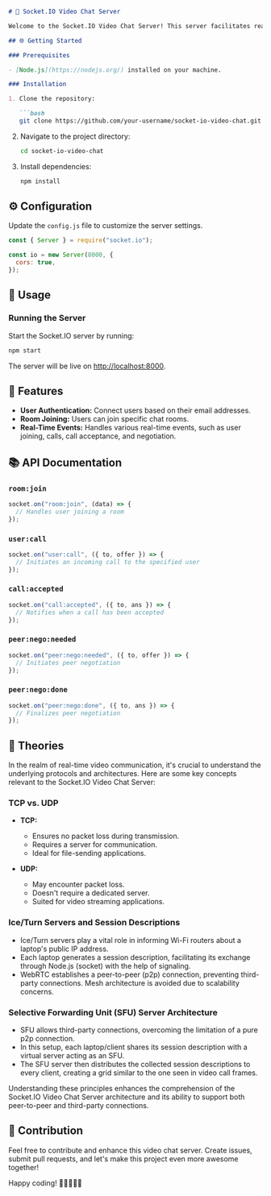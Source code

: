 ```markdown
# 🚀 Socket.IO Video Chat Server

Welcome to the Socket.IO Video Chat Server! This server facilitates real-time video communication using Socket.IO for seamless, peer-to-peer connections. Let's dive into the details:

## 🌐 Getting Started

### Prerequisites

- [Node.js](https://nodejs.org/) installed on your machine.

### Installation

1. Clone the repository:

   ```bash
   git clone https://github.com/your-username/socket-io-video-chat.git
   ```

2. Navigate to the project directory:

   ```bash
   cd socket-io-video-chat
   ```

3. Install dependencies:

   ```bash
   npm install
   ```

## ⚙️ Configuration

Update the `config.js` file to customize the server settings.

```javascript
const { Server } = require("socket.io");

const io = new Server(8000, {
  cors: true,
});
```

## 🚀 Usage

### Running the Server

Start the Socket.IO server by running:

```bash
npm start
```

The server will be live on [http://localhost:8000](http://localhost:8000).

## 🎉 Features

- **User Authentication:** Connect users based on their email addresses.
- **Room Joining:** Users can join specific chat rooms.
- **Real-Time Events:** Handles various real-time events, such as user joining, calls, call acceptance, and negotiation.

## 📚 API Documentation

### `room:join`

```javascript
socket.on("room:join", (data) => {
  // Handles user joining a room
});
```

### `user:call`

```javascript
socket.on("user:call", ({ to, offer }) => {
  // Initiates an incoming call to the specified user
});
```

### `call:accepted`

```javascript
socket.on("call:accepted", ({ to, ans }) => {
  // Notifies when a call has been accepted
});
```

### `peer:nego:needed`

```javascript
socket.on("peer:nego:needed", ({ to, offer }) => {
  // Initiates peer negotiation
});
```

### `peer:nego:done`

```javascript
socket.on("peer:nego:done", ({ to, ans }) => {
  // Finalizes peer negotiation
});
```

## 🧠 Theories

In the realm of real-time video communication, it's crucial to understand the underlying protocols and architectures. Here are some key concepts relevant to the Socket.IO Video Chat Server:

### TCP vs. UDP

- **TCP:**
  - Ensures no packet loss during transmission.
  - Requires a server for communication.
  - Ideal for file-sending applications.

- **UDP:**
  - May encounter packet loss.
  - Doesn't require a dedicated server.
  - Suited for video streaming applications.

### Ice/Turn Servers and Session Descriptions

- Ice/Turn servers play a vital role in informing Wi-Fi routers about a laptop's public IP address.
- Each laptop generates a session description, facilitating its exchange through Node.js (socket) with the help of signaling.
- WebRTC establishes a peer-to-peer (p2p) connection, preventing third-party connections. Mesh architecture is avoided due to scalability concerns.

### Selective Forwarding Unit (SFU) Server Architecture

- SFU allows third-party connections, overcoming the limitation of a pure p2p connection.
- In this setup, each laptop/client shares its session description with a virtual server acting as an SFU.
- The SFU server then distributes the collected session descriptions to every client, creating a grid similar to the one seen in video call frames.

Understanding these principles enhances the comprehension of the Socket.IO Video Chat Server architecture and its ability to support both peer-to-peer and third-party connections.

## 🤖 Contribution

Feel free to contribute and enhance this video chat server. Create issues, submit pull requests, and let's make this project even more awesome together!

Happy coding! 🚀👩‍💻👨‍💻
```
